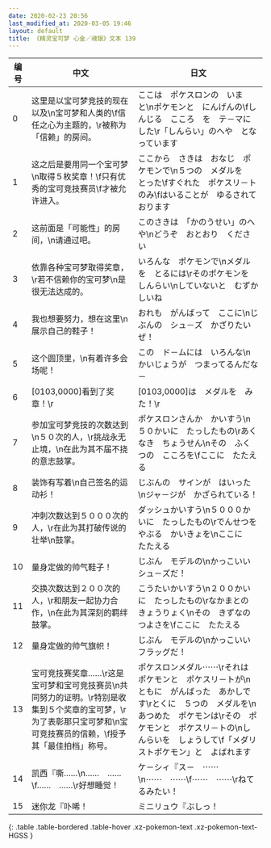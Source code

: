 ```yaml
---
date: 2020-02-23 20:56
last_modified_at: 2020-03-05 19:46
layout: default
title: 《精灵宝可梦 心金／魂银》文本 139
---
```

| 编号 | 中文 | 日文 |
| ---- | ---- | ---- |
| 0 | 这里是以宝可梦竞技的现在以及\n宝可梦和人类的\f信任之心为主题的，\r被称为「信赖」的房间。 | ここは　ポケスロンの　いま　と\nポケモンと　にんげんの\fしんじる　こころ　を　テ－マにした\r「しんらい」のへや　となっています |
| 1 | 这之后是要用同一个宝可梦\n取得５枚奖章！\f只有优秀的宝可竞技赛员\f才被允许进入。 | ここから　さきは　おなじ　ポケモンで\n５つの　メダルを　とった\fすぐれた　ポケスリ－トのみ\fはいることが　ゆるされて　おります |
| 2 | 这前面是「可能性」的房间，\n请通过吧。 | このさきは　「かのうせい」のへや\nどうぞ　おとおり　ください |
| 3 | 依靠各种宝可梦取得奖章，\r若不信赖你的宝可梦\n是很无法达成的。 | いろんな　ポケモンで\nメダルを　とるには\rそのポケモンを　しんらい\nしていないと　むずかしいね |
| 4 | 我也想要努力，想在这里\n展示自己的鞋子！ | おれも　がんばって　ここに\nじぶんの　シュ－ズ　かざりたいぜ！ |
| 5 | 这个圆顶里，\n有着许多会场呢！ | この　ド－ムには　いろんな\nかいじょうが　つまってるんだな－ |
| 6 | [0103,0000]看到了奖章！\r | [0103,0000]は　メダルを　みた！\r |
| 7 | 参加宝可梦竞技的次数达到\n５０次的人，\r挑战永无止境，\n在此为其不届不挠的意志鼓掌。 | ポケスロンさんか　かいすう\n５０かいに　たっしたもの\rあくなき　ちょうせん\nその　ふくつの　こころを\fここに　たたえる |
| 8 | 装饰有写着\n自己签名的运动衫！ | じぶんの　サインが　はいった\nジャ－ジが　かざられている！ |
| 9 | 冲刺次数达到５０００次的人，\r在此为其打破传说的壮举\n鼓掌。 | ダッシュかいすう\n５０００かいに　たっしたもの\rでんせつを　やぶる　かいきょを\nここに　たたえる |
| 10 | 量身定做的帅气鞋子！ | じぶん　モデルの\nかっこいい　シュ－ズだ！ |
| 11 | 交换次数达到２００次的人，\r和朋友一起协力合作，\n在此为其深刻的羁绊鼓掌。 | こうたいかいすう\n２００かいに　たっしたもの\rなかまとの　きょうりょく\nその　きずなの　つよさを\fここに　たたえる |
| 12 | 量身定做的帅气旗帜！ | じぶん　モデルの\nかっこいい　フラッグだ！ |
| 13 | 宝可竞技赛奖章……\r这是宝可梦和宝可竞技赛员\n共同努力的证明。\r特别是收集到５个奖章的宝可梦，\r为了表彰那只宝可梦和\n宝可竞技赛员的信赖，\f授予其「最佳拍档」称号。 | ポケスロンメダル⋯⋯\rそれは　ポケモンと　ポケスリ－トが\nともに　がんばった　あかしです\rとくに　５つの　メダルを\nあつめた　ポケモンは\rその　ポケモンと　ポケスリ－トの\nしんらいを　しょうして\f「メダリストポケモン」と　よばれます |
| 14 | 凯西『嘶……\n……　……\f……　……\r好想睡觉！ | ケ－シィ『ス－　⋯⋯\n⋯⋯　⋯⋯\f⋯⋯　⋯⋯\rねてるみたい！ |
| 15 | 迷你龙『卟唏！ | ミニリュウ『ぶしっ！ |
{: .table .table-bordered .table-hover .xz-pokemon-text .xz-pokemon-text-HGSS }